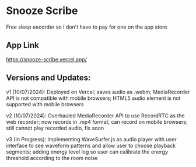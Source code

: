 # Snooze Scribe

Free sleep eecorder so I don't have to pay for one on the app store

## App Link

https://snooze-scribe.vercel.app/

## Versions and Updates:

v1 (10/07/2024): Deployed on Vercel; saves audio as .webm; MediaRecorder API is not compatible with mobile browsers; HTML5 audio element is not supported with mobile browsers

v2 (10/07/2024): Overhauled MediaRecorder API to use RecordRTC as the web recorder; now records in .mp4 format; can record on mobile browsers; still cannot play recorded audio, fix soon

v3 (In Progress): Implementing WaveSurfer.js as audio player with user interface to see waveform patterns and allow user to choose playback segments; adding energy level log so user can calibrate the energy threshold according to the room noise
